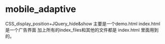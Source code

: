 # mobile_adaptive
CSS_display_position+JQuery_hide&amp;show
主要是一个demo.html 
index.html是一个广告界面 加上所有的index_files和其他的文件都是 index.html 里面用到的。
